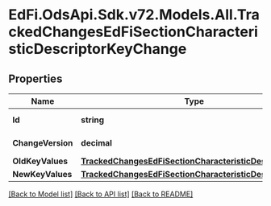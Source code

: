 # EdFi.OdsApi.Sdk.v72.Models.All.TrackedChangesEdFiSectionCharacteristicDescriptorKeyChange

## Properties

Name | Type | Description | Notes
------------ | ------------- | ------------- | -------------
**Id** | **string** | Resource identifier | [optional] 
**ChangeVersion** | **decimal** | Change version | [optional] 
**OldKeyValues** | [**TrackedChangesEdFiSectionCharacteristicDescriptorKey**](TrackedChangesEdFiSectionCharacteristicDescriptorKey.md) |  | [optional] 
**NewKeyValues** | [**TrackedChangesEdFiSectionCharacteristicDescriptorKey**](TrackedChangesEdFiSectionCharacteristicDescriptorKey.md) |  | [optional] 

[[Back to Model list]](../README.md#documentation-for-models) [[Back to API list]](../README.md#documentation-for-api-endpoints) [[Back to README]](../README.md)

